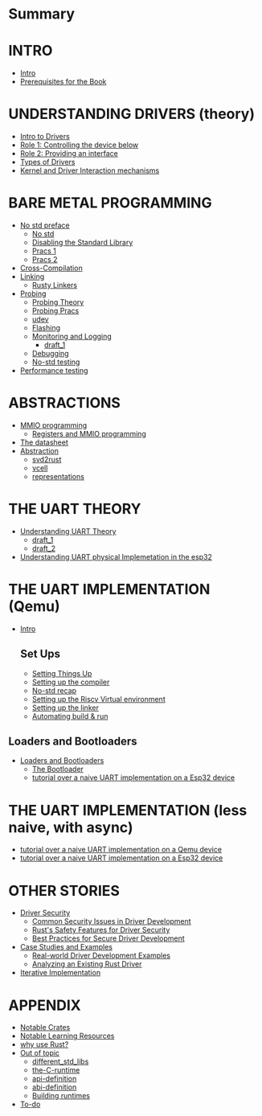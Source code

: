# Summary

# INTRO
- [Intro](./intro/intro.md)
- [Prerequisites for the Book](./intro/prerequisites.md) 


# UNDERSTANDING DRIVERS (theory)
- [Intro to Drivers](./understanding_drivers/understanding_drivers.md)
- [Role 1: Controlling the device below](./understanding_drivers/controlling_the_device_below.md)
- [Role 2: Providing an interface](./understanding_drivers/providing_an_interface.md)
- [Types of Drivers](./understanding_drivers/types_of_drivers.md)
- [Kernel and Driver Interaction mechanisms]()


# BARE METAL PROGRAMMING
- [No std preface](./bare_metal/the_no_std_preface.md)
  - [No std](./bare_metal/no_std/the_no_std_intro.md)
  - [Disabling the Standard Library](./bare_metal/no_std/removing_std_lib.md)
  - [Pracs 1](./bare_metal/no_std/pracs_1.md)
  - [Pracs 2](./bare_metal/no_std/pracs_2.md)
- [Cross-Compilation](./bare_metal/cross_compilation/cross_compilation.md)
- [Linking](./bare_metal/linking/linking.md)
  - [Rusty Linkers](./bare_metal/linking/rusty_linkers.md)
- [Probing](./bare_metal/probing/probing_preface.md)
  - [Probing Theory](./bare_metal/probing/probing_theory_1.md)
  - [Probing Pracs](./bare_metal/probing/pracs.md)
   - [udev](./bare_metal/probing/udev.md)
   - [Flashing](./bare_metal/probing/flashing.md)
   - [Monitoring and Logging](./bare_metal/probing/logging_and_monitoring/monitoring_1.md)
     - [draft_1](./bare_metal/probing/logging_and_monitoring/monitoring_2.md)
   - [Debugging]()
  - [No-std testing]()
- [Performance testing]()


# ABSTRACTIONS
- [MMIO programming]()
  - [Registers and MMIO programming](./registers_and_mmio_programming.md)
- [The datasheet](./knowing_your_hardware.md)
- [Abstraction]()
  - [svd2rust](./svd2rust.md)
  - [vcell](./abstractions/vcell.md)
  - [representations](./abstractions/representations.md)


# THE UART THEORY
- [Understanding UART Theory]()
  - [draft_1](./uart_theory/draft_1.md)
  - [draft_2](./uart_theory/draft_2.md)
- [Understanding UART physical Implemetation in the esp32]()


# THE UART IMPLEMENTATION (Qemu)
- [Intro](./uart_implementations/on_qemu/intro.md)
  ## Set Ups
  - [Setting Things Up](./uart_implementations/on_qemu/setting_things_up.md)
  - [Setting up the compiler](./uart_implementations/on_qemu/setting_up_the_compiler.md)
  - [No-std recap](./uart_implementations/on_qemu/writing_a_bare_metal_rust_executable%20copy.md)
  - [Setting up the Riscv Virtual environment](./uart_implementations/on_qemu/setting_up_qemu.md)
  - [Setting up the linker](./uart_implementations/on_qemu/setting_up_LLD_linker.md)
  - [Automating build & run](./uart_implementations/on_qemu/setting_up_build_automation.md)
## Loaders and Bootloaders
- [Loaders and Bootloaders](./uart_implementations/on_qemu/loaders_and_bootloaders/intro.md)
  - [The Bootloader](./uart_implementations/on_qemu/loaders_and_bootloaders/bootloader.md)
  - [tutorial over a naive UART implementation on a Esp32 device]()


# THE UART IMPLEMENTATION (less naive, with async)
- [tutorial over a naive UART implementation on a Qemu device]()
- [tutorial over a naive UART implementation on a Esp32 device]()


# OTHER STORIES
- [Driver Security]()
  - [Common Security Issues in Driver Development]()
  - [Rust's Safety Features for Driver Security]()
  - [Best Practices for Secure Driver Development]()
- [Case Studies and Examples]()
  - [Real-world Driver Development Examples]()
  - [Analyzing an Existing Rust Driver]()
- [Iterative Implementation]()

# APPENDIX
- [Notable Crates](./notable_crates.md)
- [Notable Learning Resources]()
- [why use Rust?](./why_embedded_rust.md)
- [Out of topic]()
  - [different_std_libs](./misc/different_std_libs.md)
  - [the-C-runtime](./misc/the_C_runtime.md)
  - [api-definition](./misc/API.md)
  - [abi-definition](./misc/abi.md)
  - [Building runtimes](./misc/building_runtime_crates.md)
- [To-do](todo.md)
